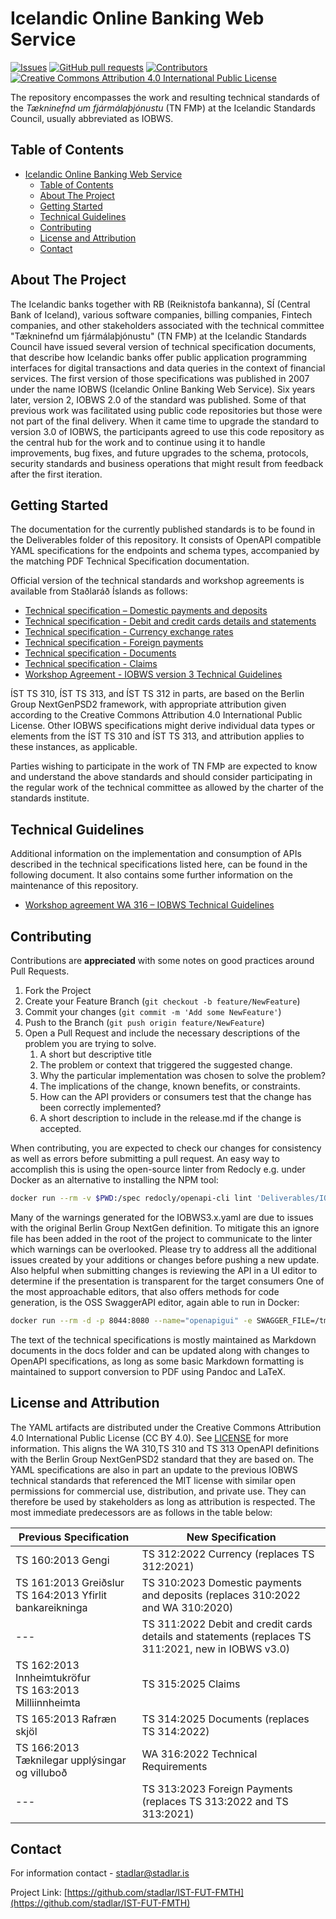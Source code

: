 
# Icelandic Online Banking Web Service
[![Issues](https://img.shields.io/github/issues/stadlar/IST-FUT-FMTH?v_DATE)](https://github.com/stadlar/IST-FUT-FMTH/issues?q=is%3Aissue+is%3Aopen)
[![GitHub pull requests](https://img.shields.io/github/issues-pr/Stadlar/IST-FUT-FMTH?v_DATE)](https://github.com/stadlar/IST-FUT-FMTH/pulls?q=is%3Apr+is%3Aopen)
[![Contributors](https://img.shields.io/github/contributors/stadlar/IST-FUT-FMTH?v_DATE)](https://github.com/stadlar/IST-FUT-FMTH/graphs/contributors)
[![Creative Commons Attribution 4.0 International Public License](https://img.shields.io/badge/license-CCBY4.0-brightgreen)](https://github.com/stadlar/IST-FUT-FMTH/blob/master/LICENSE.txt)
<!-- ![Lates release by date](https://img.shields.io/github/v/release/Stadlar/IST-FUT-FMTH) -->

The repository encompasses the work and resulting technical standards of the *Tækninefnd um fjármálaþjónustu* (TN FMÞ) at the Icelandic Standards Council, usually abbreviated as IOBWS.

<!-- TABLE OF CONTENTS -->
## Table of Contents

- [Icelandic Online Banking Web Service](#icelandic-online-banking-web-service)
  - [Table of Contents](#table-of-contents)
  - [About The Project](#about-the-project)
  - [Getting Started](#getting-started)
  - [Technical Guidelines](#technical-guidelines)
  - [Contributing](#contributing)
  - [License and Attribution](#license-and-attribution)
  - [Contact](#contact)

<!-- ABOUT THE PROJECT -->
## About The Project

The Icelandic banks together with RB (Reiknistofa bankanna), SÍ (Central Bank of Iceland), various software companies, billing companies, Fintech companies, and other stakeholders associated with the technical committee "Tækninefnd um fjármálaþjónustu" (TN FMÞ) at the Icelandic Standards Council have issued several version of technical specification documents, that describe how Icelandic banks offer public application programming interfaces for digital transactions and data queries in the context of financial services.
The first version of those specifications was published in 2007 under the name IOBWS (Icelandic Online Banking Web Service).
Six years later, version 2, IOBWS 2.0 of the standard was published. Some of that previous work was facilitated using public code repositories but those were not part of the final delivery.
When it came time to upgrade the standard to version 3.0 of IOBWS, the participants agreed to use this code repository as the central hub for the work and to continue using it to handle improvements, bug fixes, and future upgrades to the schema, protocols, security standards and business operations that might result from feedback after the first iteration.

<!-- GETTING STARTED -->
## Getting Started

The documentation for the currently published standards is to be found in the Deliverables folder of this repository. It consists of OpenAPI compatible YAML specifications for the endpoints and schema types, accompanied by the matching PDF Technical Specification documentation. 

Official version of the technical standards and workshop agreements is available from Staðlaráð Íslands as follows:

* [Technical specification – Domestic payments and deposits](https://stadlar.is/stadlabudin/vara/?ProductName=IST-TS-310-2023)
* [Technical specification - Debit and credit cards details and statements](https://stadlar.is/stadlabudin/vara/?ProductName=IST-TS-311-2022)
* [Technical specification - Currency exchange rates](https://stadlar.is/stadlabudin/vara/?ProductName=IST-TS-312-2022)
* [Technical specification - Foreign payments](https://stadlar.is/stadlabudin/vara/?ProductName=IST-TS-313-2023)
* [Technical specification - Documents](https://stadlar.is/stadlabudin/vara/?ProductName=IST-TS-314-2022)
* [Technical specification - Claims](https://stadlar.is/stadlabudin/vara/?ProductName=IST-TS-315-2022)
* [Workshop Agreement - IOBWS version 3 Technical Guidelines](https://stadlar.is/stadlabudin/vara/?ProductName=IST-WA-316-2022)

ÍST TS 310, ÍST TS 313, and ÍST TS 312 in parts, are based on the Berlin Group NextGenPSD2 framework, with appropriate attribution given according to the Creative Commons Attribution 4.0 International Public License. Other IOBWS specifications might derive individual data types or elements from the ÍST TS 310 and ÍST TS 313, and attribution applies to these instances, as applicable.

Parties wishing to participate in the work of TN FMÞ are expected to know and understand the above standards and should consider participating in the regular work of the technical committee as allowed by the charter of the standards institute.

<!-- TECHNICAL DETAILS -->
## Technical Guidelines

Additional information on the implementation and consumption of APIs described in the technical specifications listed here, 
can be found in the following document. It also contains some further information on the maintenance of this repository.  

* [Workshop agreement WA 316 – IOBWS Technical Guidelines](Deliverables/%C3%8DST%20WA%20316_2022%20IOBWS%203.0%20Technical%20Guidelines.pdf)

<!-- CONTRIBUTING -->
## Contributing

Contributions are **appreciated** with some notes on good practices around Pull Requests.

1. Fork the Project
2. Create your Feature Branch (`git checkout -b feature/NewFeature`)
3. Commit your changes (`git commit -m 'Add some NewFeature'`)
4. Push to the Branch (`git push origin feature/NewFeature`)
5. Open a Pull Request and include the necessary descriptions of the problem you are trying to solve.
    1. A short but descriptive title
    2. The problem or context that triggered the suggested change.
    3. Why the particular implementation was chosen to solve the problem?
    4. The implications of the change, known benefits, or constraints.
    5. How can the API providers or consumers test that the change has been correctly implemented?
    6. A short description to include in the release.md if the change is accepted.

When contributing, you are expected to check our changes for consistency as well as errors before 
submitting a pull request. An easy way to accomplish this is using the open-source linter from 
Redocly e.g. under Docker as an alternative to installing the NPM tool:

```bash
docker run --rm -v $PWD:/spec redocly/openapi-cli lint 'Deliverables/IOBWS3.1.yaml'
```

Many of the warnings generated for the IOBWS3.x.yaml are due to issues with the original Berlin Group NextGen definition. To mitigate this an ignore file has been added in the root of the project to communicate to the linter which warnings can be overlooked. Please try to address all the additional issues created by your additions or changes before pushing a new update.
Also helpful when submitting changes is reviewing the API in a UI editor to determine if the presentation is transparent for the target consumers One of the most approachable editors, that also offers methods for code generation, is the OSS SwaggerAPI editor, again able to run in Docker:

```bash
docker run --rm -d -p 8044:8080 --name="openapigui" -e SWAGGER_FILE=/tmp/Deliverables/IOBWS3.0.yaml -v $PWD:/tmp swaggerapi/swagger-editor
```

The text of the technical specifications is mostly maintained as Markdown documents in the docs folder and can be updated along with changes to OpenAPI specifications, as long as some basic Markdown formatting is maintained to support conversion to PDF using Pandoc and LaTeX. 

<!-- LICENSE -->
## License and Attribution

The YAML artifacts are distributed under the Creative Commons Attribution 4.0 International Public License (CC BY 4.0). See [LICENSE](LICENSE.txt) for more information. This aligns the WA 310,TS 310 and TS 313 OpenAPI definitions with the Berlin Group NextGenPSD2 standard that they are based on. The YAML specifications are also in part an update to the previous IOBWS technical standards that referenced the MIT license with similar open permissions for commercial use, distribution, and private use. They can therefore be used by stakeholders as long as attribution is respected. The most immediate  predecessors are as follows in the table below:

| Previous Specification                                         | New Specification |
|----------------------------------------------------------------|--------------------------------|
| TS 160:2013 Gengi                                              | TS 312:2022 Currency (replaces TS 312:2021)         |    
| TS 161:2013 Greiðslur<br>TS 164:2013 Yfirlit bankareikninga    | TS 310:2023 Domestic payments and deposits  (replaces 310:2022 and WA 310:2020)                |  
| ---                                                            | TS 311:2022 Debit and credit cards details and statements (replaces TS 311:2021, new in IOBWS v3.0)                  |  
| TS 162:2013 Innheimtukröfur<br>TS 163:2013 Milliinnheimta      | TS 315:2025 Claims                      |  
| TS 165:2013 Rafræn skjöl                                       | TS 314:2025 Documents (replaces TS 314:2022)                    |  
| TS 166:2013 Tæknilegar upplýsingar og villuboð                 | WA 316:2022 Technical Requirements       |  
| ---                                                            | TS 313:2023 Foreign Payments  (replaces TS 313:2022 and TS 313:2021)          |  


<!-- CONTACT -->
## Contact

For information contact - stadlar@stadlar.is

Project Link: [https://github.com/stadlar/IST-FUT-FMTH](https://github.com/stadlar/IST-FUT-FMTH)
